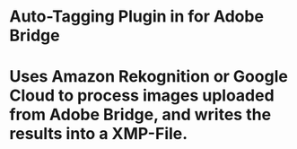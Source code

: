 # Auto-Tagging Plugin in for Adobe Bridge

# Uses Amazon Rekognition or Google Cloud to process images uploaded from Adobe Bridge, and writes the results into a XMP-File.
